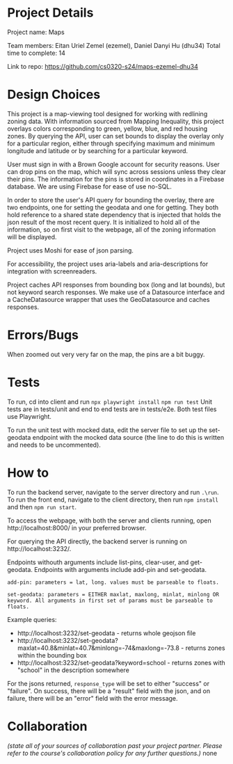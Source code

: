 # Project Details
Project name: Maps

Team members: Eitan Uriel Zemel (ezemel), Daniel Danyi Hu (dhu34)
Total time to complete: 14

Link to repo: https://github.com/cs0320-s24/maps-ezemel-dhu34

# Design Choices
This project is a map-viewing tool designed for working with redlining zoning data. With information sourced from Mapping Inequality, this project overlays colors corresponding to green, yellow, blue, and red housing zones. By querying the API, user can set bounds to display the overlay only for a particular region, either through specifying maximum and minimum longitude and latitude or by searching for a particular keyword.

User must sign in with a Brown Google account for security reasons. User can drop pins on the map, which will sync across sessions unless they clear their pins. The information for the pins is stored in coordinates in a Firebase database. We are using Firebase for ease of use no-SQL.

In order to store the user's API query for bounding the overlay, there are two endpoints, one for setting the geodata and one for getting. They both hold reference to a shared state dependency that is injected that holds the json result of the most recent query. It is initialized to hold all of the information, so on first visit to the webpage, all of the zoning information will be displayed.

Project uses Moshi for ease of json parsing.

For accessibility, the project uses aria-labels and aria-descriptions for integration with screenreaders.

Project caches API responses from bounding box (long and lat bounds), but not keyword search responses. We make use of a Datasource interface and a CacheDatasource wrapper that uses the GeoDatasource and caches responses.

# Errors/Bugs
When zoomed out very very far on the map, the pins are a bit buggy.

# Tests
To run, cd into client and run
    `npx playwright install`
    `npm run test`
Unit tests are in tests/unit and end to end tests are in tests/e2e. Both test files use Playwright.

To run the unit test with mocked data, edit the server file to set up the set-geodata endpoint with
the mocked data source (the line to do this is written and needs to be uncommented).

# How to
To run the backend server, navigate to the server directory and run `.\run`.
To run the front end, navigate to the client directory, then run `npm install` and then `npm run start`.

To access the webpage, with both the server and clients running, open http://localhost:8000/ in your preferred browser.

For querying the API directly, the backend server is running on http://localhost:3232/.

Endpoints withouth arguments include list-pins, clear-user, and get-geodata.
Endpoints with arguments include add-pin and set-geodata.

    add-pin: parameters = lat, long. values must be parseable to floats.

    set-geodata: parameters = EITHER maxlat, maxlong, minlat, minlong OR keyword. All arguments in first set of params must be parseable to floats.

Example queries:

- http://localhost:3232/set-geodata - returns whole geojson file
- http://localhost:3232/set-geodata?maxlat=40.8&minlat=40.7&minlong=-74&maxlong=-73.8 - returns zones within the bounding box
- http://localhost:3232/set-geodata?keyword=school - returns zones with "school" in the description somewhere

For the jsons returned, `response_type` will be set to either "success" or "failure". On success, there will be a "result" field with the json, and on failure, there will be an "error" field with the error message.

# Collaboration

_(state all of your sources of collaboration past your project partner. Please refer to the course's collaboration policy for any further questions.)_
none